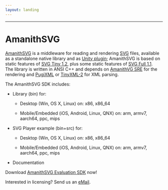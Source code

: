 ```yaml
---
layout: landing
---
```


---

# AmanithSVG <a class="jumptarget" name="amanithsvg_section"></a>

[AmanithSVG](http://www.amanithsvg.com) is a middleware for reading and rendering [SVG](https://it.wikipedia.org/wiki/Scalable_Vector_Graphics) files, available as a standalone native library and as [Unity plugin](https://www.assetstore.unity3d.com/en/#!/content/19822); AmanithSVG is based on static features of [SVG Tiny 1.2](https://www.w3.org/TR/SVGTiny12/), plus some static features of [SVG Full 1.1](https://www.w3.org/TR/SVG/).  
The library is written in ANSI C++ and depends on [AmanithVG SRE](http://www.amanithvg.com) for the rendering and [PugiXML](http://pugixml.org) or [TinyXML-2](http://www.grinninglizard.com/tinyxml2/) for XML parsing.

The AmanithSVG SDK includes:

 - Library (bin) for:
	
	- Desktop (Win, OS X, Linux) on: x86, x86\_64
	
	- Mobile/Embedded (iOS, Android, Linux, QNX) on: arm, armv7, aarch64, ppc, mips
 
 - SVG Player example (bin+src) for:
	
	- Desktop (Win, OS X, Linux) on: x86, x86\_64
	
	- Mobile/Embedded (iOS, Android, Linux, QNX) on: arm, armv7, aarch64, ppc, mips

 - Documentation

Download [AmanithSVG Evaluation SDK](https://github.com/Mazatech/amanithsvg/releases/download/v1.0.0.336/amanithsvg_v1_0_0_336_eval.zip) now!

Interested in licensing? Send us an [eMail](mailto:info@mazatech.com?subject=AmanithSVG%20Licensing).
